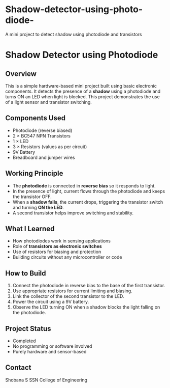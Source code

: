 # Shadow-detector-using-photo-diode-
A mini project to detect shadow using photodiode and transistors
# Shadow Detector using Photodiode

## Overview
This is a simple hardware-based mini project built using basic electronic components. It detects the presence of a **shadow** using a photodiode and turns ON an LED when light is blocked. This project demonstrates the use of a light sensor and transistor switching.

## Components Used
- Photodiode (reverse biased)
- 2 × BC547 NPN Transistors
- 1 × LED
- 3 × Resistors (values as per circuit)
- 9V Battery
- Breadboard and jumper wires

## Working Principle
- The **photodiode** is connected in **reverse bias** so it responds to light.
- In the presence of light, current flows through the photodiode and keeps the transistor OFF.
- When a **shadow falls**, the current drops, triggering the transistor switch and turning **ON the LED**.
- A second transistor helps improve switching and stability.

## What I Learned
- How photodiodes work in sensing applications
- Role of **transistors as electronic switches**
- Use of resistors for biasing and protection
- Building circuits without any microcontroller or code

## How to Build
1. Connect the photodiode in reverse bias to the base of the first transistor.
2. Use appropriate resistors for current limiting and biasing.
3. Link the collector of the second transistor to the LED.
4. Power the circuit using a 9V battery.
5. Observe the LED turning ON when a shadow blocks the light falling on the photodiode.

## Project Status
- Completed  
- No programming or software involved  
- Purely hardware and sensor-based

## Contact
Shobana S
SSN College of Engineering
